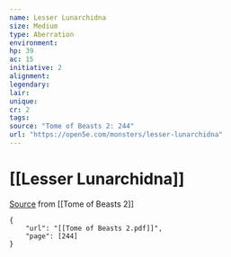 ```yaml
---
name: Lesser Lunarchidna
size: Medium
type: Aberration
environment: 
hp: 39
ac: 15
initiative: 2
alignment: 
legendary: 
lair: 
unique: 
cr: 2
tags: 
source: "Tome of Beasts 2: 244"
url: "https://open5e.com/monsters/lesser-lunarchidna"
---
```

# [[Lesser Lunarchidna]]

[Source](zotero://open-pdf/library/items/9UQIAB6R?page=244) from [[Tome of Beasts 2]]

```pdf
{
	"url": "[[Tome of Beasts 2.pdf]]",
	"page": [244]
}
```

